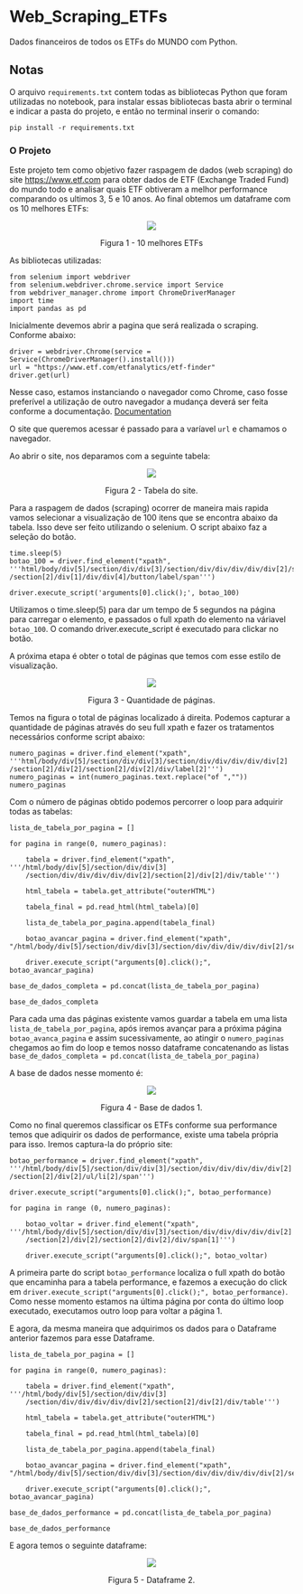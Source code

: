 # Web_Scraping_ETFs
Dados financeiros de todos os ETFs do MUNDO com Python.

## Notas
O arquivo `requirements.txt`  contem todas as bibliotecas Python que foram utilizadas no notebook, para instalar essas bibliotecas basta abrir o terminal e indicar a pasta do projeto, e então no terminal inserir o comando:
```
pip install -r requirements.txt
```

### O Projeto
Este projeto tem como objetivo fazer raspagem de dados (web scraping) do site https://www.etf.com para obter dados de ETF (Exchange Traded Fund) do mundo todo e analisar quais ETF obtiveram a melhor performance comparando os ultimos 3, 5 e 10 anos.
Ao final obtemos um dataframe com os 10 melhores ETFs:

<div align="center">
  <img src="https://user-images.githubusercontent.com/82683162/218269533-594f5715-c9ef-46cc-9b47-c5fa8a40bee6.png" />
  <p> Figura 1 - 10 melhores ETFs</p>
</div>

As bibliotecas utilizadas:

```
from selenium import webdriver
from selenium.webdriver.chrome.service import Service
from webdriver_manager.chrome import ChromeDriverManager
import time
import pandas as pd
```

Inicialmente devemos abrir a pagina que será realizada o scraping. Conforme abaixo:

```
driver = webdriver.Chrome(service = Service(ChromeDriverManager().install()))
url = "https://www.etf.com/etfanalytics/etf-finder"
driver.get(url)
```
Nesse caso, estamos instanciando o navegador como Chrome, caso fosse preferível a utilização de outro navegador a mudança deverá ser feita conforme a documentação.  [Documentation](https://pypi.org/project/webdriver-manager/)

O site que queremos acessar é passado para a varíavel ``url`` e chamamos o navegador.

Ao abrir o site, nos deparamos com a seguinte tabela:

<div align="center">
  <img src="https://user-images.githubusercontent.com/82683162/219144018-32817977-7f12-4aad-b481-2c523f64fde9.png" />
  <p> Figura 2 - Tabela do site. </p>
</div>

Para a raspagem de dados (scraping) ocorrer de maneira mais rapida vamos selecionar a visualização de 100 itens que se encontra abaixo da tabela. Isso deve ser feito utilizando o selenium. O script abaixo faz a seleção do botão.

```
time.sleep(5)
botao_100 = driver.find_element("xpath", '''html/body/div[5]/section/div/div[3]/section/div/div/div/div/div[2]/section[2]/div[2]
/section[2]/div[1]/div/div[4]/button/label/span''')

driver.execute_script('arguments[0].click();', botao_100)
``` 
Utilizamos o time.sleep(5) para dar um tempo de 5 segundos na página para carregar o elemento, e passados o full xpath do elemento na váriavel ``botao_100``. O comando driver.execute_script é executado para clickar no botão.

A próxima etapa é obter o total de páginas que temos com esse estilo de visualização. 

<div align="center">
  <img src="https://user-images.githubusercontent.com/82683162/219146324-be47240f-2db2-45dd-a836-21176f353a78.png" />
  <p> Figura 3 - Quantidade de páginas.</p>
</div>

Temos na figura o total de páginas localizado á direita. Podemos capturar a quantidade de páginas através do seu full xpath e fazer os tratamentos necessários conforme script abaixo:

```
numero_paginas = driver.find_element("xpath", '''html/body/div[5]/section/div/div[3]/section/div/div/div/div/div[2]
/section[2]/div[2]/section[2]/div[2]/div/label[2]''')
numero_paginas = int(numero_paginas.text.replace("of ",""))
numero_paginas
```

Com o número de páginas obtido podemos percorrer o loop para adquirir todas as tabelas: 

```
lista_de_tabela_por_pagina = []

for pagina in range(0, numero_paginas):
    
    tabela = driver.find_element("xpath", '''/html/body/div[5]/section/div/div[3]
    /section/div/div/div/div/div[2]/section[2]/div[2]/div/table''')

    html_tabela = tabela.get_attribute("outerHTML")

    tabela_final = pd.read_html(html_tabela)[0]

    lista_de_tabela_por_pagina.append(tabela_final)
    
    botao_avancar_pagina = driver.find_element("xpath", "/html/body/div[5]/section/div/div[3]/section/div/div/div/div/div[2]/section[2]/div[2]/section[2]/div[2]/div/span[2]")
    
    driver.execute_script("arguments[0].click();", botao_avancar_pagina)
    
base_de_dados_completa = pd.concat(lista_de_tabela_por_pagina)

base_de_dados_completa
```
Para cada uma das páginas existente vamos guardar a tabela em uma lista ``lista_de_tabela_por_pagina``, após iremos avançar para a próxima página ``botao_avanca_pagina`` e assim sucessivamente, ao atingir o ``numero_paginas`` chegamos ao fim do loop e temos nosso dataframe concatenando as listas ``base_de_dados_completa = pd.concat(lista_de_tabela_por_pagina)``

A base de dados nesse momento é:

<div align="center">
  <img src="https://user-images.githubusercontent.com/82683162/219215424-bec9786a-c9a4-4579-9241-da3e70deb5fe.png" />
  <p> Figura 4 - Base de dados 1.</p>
</div>

Como no final queremos classificar os ETFs conforme sua performance temos que adiquirir os dados de performance, existe uma tabela própria para isso. Iremos captura-la do próprio site:

```
botao_performance = driver.find_element("xpath", '''/html/body/div[5]/section/div/div[3]/section/div/div/div/div/div[2]
/section[2]/div[2]/ul/li[2]/span''')

driver.execute_script("arguments[0].click();", botao_performance)

for pagina in range (0, numero_paginas):
    
    botao_voltar = driver.find_element("xpath", '''/html/body/div[5]/section/div/div[3]/section/div/div/div/div/div[2]
    /section[2]/div[2]/section[2]/div[2]/div/span[1]''')
    
    driver.execute_script("arguments[0].click();", botao_voltar)
```

A primeira parte do script ``botao_performance`` localiza o full xpath do botão que encaminha para a tabela performance, e fazemos a execução do click em ``driver.execute_script("arguments[0].click();", botao_performance)``. Como nesse momento estamos na última página por conta do último loop executado, executamos outro loop para voltar a página 1.

E agora, da mesma maneira que adquirimos os dados para o Dataframe anterior fazemos para esse Dataframe.
```
lista_de_tabela_por_pagina = []

for pagina in range(0, numero_paginas):
    
    tabela = driver.find_element("xpath", '''/html/body/div[5]/section/div/div[3]
    /section/div/div/div/div/div[2]/section[2]/div[2]/div/table''')

    html_tabela = tabela.get_attribute("outerHTML")

    tabela_final = pd.read_html(html_tabela)[0]

    lista_de_tabela_por_pagina.append(tabela_final)
    
    botao_avancar_pagina = driver.find_element("xpath", "/html/body/div[5]/section/div/div[3]/section/div/div/div/div/div[2]/section[2]/div[2]/section[2]/div[2]/div/span[2]")
    
    driver.execute_script("arguments[0].click();", botao_avancar_pagina)
    
base_de_dados_performance = pd.concat(lista_de_tabela_por_pagina)

base_de_dados_performance
```
E agora temos o seguinte dataframe:

<div align="center">
  <img src="https://user-images.githubusercontent.com/82683162/219216663-3fd28585-38a8-4402-9ff8-4a1b05512e33.png" />
  <p> Figura 5 - Dataframe 2.</p>
</div>
